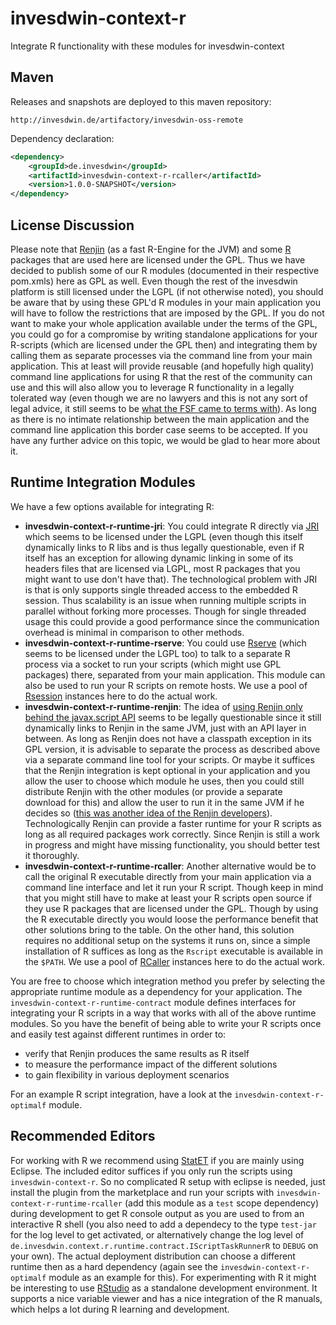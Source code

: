 # invesdwin-context-r
Integrate R functionality with these modules for invesdwin-context 

## Maven

Releases and snapshots are deployed to this maven repository:
```
http://invesdwin.de/artifactory/invesdwin-oss-remote
```

Dependency declaration:
```xml
<dependency>
	<groupId>de.invesdwin</groupId>
	<artifactId>invesdwin-context-r-rcaller</artifactId>
	<version>1.0.0-SNAPSHOT</version>
</dependency>
```

## License Discussion

Please note that [Renjin](http://www.renjin.org/) (as a fast R-Engine for the JVM) and some [R](https://www.r-project.org/) packages that are used here are licensed under the GPL. Thus we have decided to publish some of our R modules (documented in their respective pom.xmls) here as GPL as well. Even though the rest of the invesdwin platform is still licensed under the LGPL (if not otherwise noted), you should be aware that by using these GPL'd R modules in your main application you will have to follow the restrictions that are imposed by the GPL. If you do not want to make your whole application available under the terms of the GPL, you could go for a compromise by writing standalone applications for your R-scripts (which are licensed under the GPL then) and integrating them by calling them as separate processes via the command line from your main application. This at least will provide reusable (and hopefully high quality) command line applications for using R that the rest of the community can use and this will also allow you to leverage R functionality in a legally tolerated way (even though we are no lawyers and this is not any sort of legal advice, it still seems to be [what the FSF came to terms with](https://www.gnu.org/licenses/gpl-faq.html#GPLPlugins)). As long as there is no intimate relationship between the main application and the command line application this border case seems to be accepted. If you have any further advice on this topic, we would be glad to hear more about it. 

## Runtime Integration Modules

We have a few options available for integrating R:
- **invesdwin-context-r-runtime-jri**: You could integrate R directly via [JRI](https://rforge.net/JRI/) which seems to be licensed under the LGPL (even though this itself dynamically links to R libs and is thus legally questionable, even if R itself has an exception for allowing dynamic linking in some of its headers files that are licensed via LGPL, most R packages that you might want to use don't have that). The technological problem with JRI is that is only supports single threaded access to the embedded R session. Thus scalability is an issue when running multiple scripts in parallel without forking more processes. Though for single threaded usage this could provide a good performance since the communication overhead is minimal in comparison to other methods.
- **invesdwin-context-r-runtime-rserve**: You could use [Rserve](https://github.com/s-u/REngine) (which seems to be licensed under the LGPL too) to talk to a separate R process via a socket to run your scripts (which might use GPL packages) there, separated from your main application. This module can also be used to run your R scripts on remote hosts. We use a pool of [Rsession](https://github.com/yannrichet/rsession) instances here to do the actual work.
- **invesdwin-context-r-runtime-renjin**: The idea of [using Renjin only behind the javax.script API](https://groups.google.com/forum/#!msg/renjin-dev/yoS1dTeJLm8/bVtVu_tGLck) seems to be legally questionable since it still dynamically links to Renjin in the same JVM, just with an API layer in between. As long as Renjin does not have a classpath exception in its GPL version, it is advisable to separate the process as described above via a separate command line tool for your scripts. Or maybe it suffices that the Renjin integration is kept optional in your application and you allow the user to choose which module he uses, then you could still distribute Renjin with the other modules (or provide a separate download for this) and allow the user to run it in the same JVM if he decides so ([this was another idea of the Renjin developers](https://groups.google.com/forum/#!msg/renjin-dev/yoS1dTeJLm8/bVtVu_tGLck)). Technologically Renjin can provide a faster runtime for your R scripts as long as all required packages work correctly. Since Renjin is still a work in progress and might have missing functionality, you should better test it thoroughly.
- **invesdwin-context-r-runtime-rcaller**: Another alternative would be to call the original R executable directly from your main application via a command line interface and let it run your R script. Though keep in mind that you might still have to make at least your R scripts open source if they use R packages that are licensed under the GPL. Though by using the R executable directly you would loose the performance benefit that other solutions bring to the table. On the other hand, this solution requires no additional setup on the systems it runs on, since a simple installation of R suffices as long as the `Rscript` executable is available in the `$PATH`. We use a pool of [RCaller](https://github.com/jbytecode/rcaller) instances here to do the actual work.

You are free to choose which integration method you prefer by selecting the appropriate runtime module as a dependency for your application. The `invesdwin-context-r-runtime-contract` module defines interfaces for integrating your R scripts in a way that works with all of the above runtime modules. So you have the benefit of being able to write your R scripts once and easily test against different runtimes in order to: 
- verify that Renjin produces the same results as R itself
- to measure the performance impact of the different solutions
- to gain flexibility in various deployment scenarios

For an example R script integration, have a look at the `invesdwin-context-r-optimalf` module.

## Recommended Editors

For working with R we recommend using [StatET](http://www.walware.de/goto/statet) if you are mainly using Eclipse. The included editor suffices if you only run the scripts using `invesdwin-context-r`. So no complicated R setup with eclipse is needed, just install the plugin from the marketplace and run your scripts with `invesdwin-context-r-runtime-rcaller` (add this module as a `test` scope dependency) during development to get R console output as you are used to from an interactive R shell (you also need to add a dependecy to the type `test-jar` for the log level to get activated, or alternatively change the log level of `de.invesdwin.context.r.runtime.contract.IScriptTaskRunnerR` to `DEBUG` on your own). The actual deployment distribution can choose a different runtime then as a hard dependency (again see the `invesdwin-context-r-optimalf` module as an example for this). For experimenting with R it might be interesting to use [RStudio](https://www.rstudio.com/) as a standalone development environment. It supports a nice variable viewer and has a nice integration of the R manuals, which helps a lot during R learning and development.
